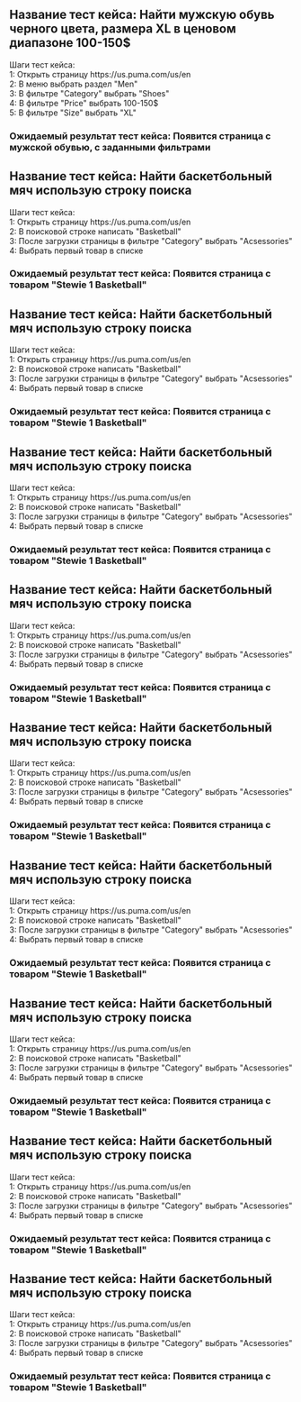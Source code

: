 <h2>Название тест кейса: Найти мужскую обувь черного цвета, размера XL в ценовом диапазоне 100-150$</h2>
Шаги тест кейса: </br>
1: Открыть страницу https://us.puma.com/us/en</br>
2: В меню выбрать раздел "Men"</br>
3: В фильтре "Category" выбрать "Shoes"</br>
4: В фильтре "Price" выбрать 100-150$</br>
5: В фильтре "Size" выбрать "XL"</br>
<h3>Ожидаемый результат тест кейса: Появится страница с мужской обувью, с заданными фильтрами</h3>

<h2>Название тест кейса: Найти баскетбольный мяч использую строку поиска</h2>
Шаги тест кейса: </br>
1: Открыть страницу https://us.puma.com/us/en</br>
2: В поисковой строке написать "Basketball"</br>
3: После загрузки страницы в фильтре "Category" выбрать "Acsessories"</br>
4: Выбрать первый товар в списке</br>
<h3>Ожидаемый результат тест кейса: Появится страница с товаром "Stewie 1 Basketball"</h3>

<h2>Название тест кейса: Найти баскетбольный мяч использую строку поиска</h2>
Шаги тест кейса: </br>
1: Открыть страницу https://us.puma.com/us/en</br>
2: В поисковой строке написать "Basketball"</br>
3: После загрузки страницы в фильтре "Category" выбрать "Acsessories"</br>
4: Выбрать первый товар в списке</br>
<h3>Ожидаемый результат тест кейса: Появится страница с товаром "Stewie 1 Basketball"</h3>

<h2>Название тест кейса: Найти баскетбольный мяч использую строку поиска</h2>
Шаги тест кейса: </br>
1: Открыть страницу https://us.puma.com/us/en</br>
2: В поисковой строке написать "Basketball"</br>
3: После загрузки страницы в фильтре "Category" выбрать "Acsessories"</br>
4: Выбрать первый товар в списке</br>
<h3>Ожидаемый результат тест кейса: Появится страница с товаром "Stewie 1 Basketball"</h3>

<h2>Название тест кейса: Найти баскетбольный мяч использую строку поиска</h2>
Шаги тест кейса: </br>
1: Открыть страницу https://us.puma.com/us/en</br>
2: В поисковой строке написать "Basketball"</br>
3: После загрузки страницы в фильтре "Category" выбрать "Acsessories"</br>
4: Выбрать первый товар в списке</br>
<h3>Ожидаемый результат тест кейса: Появится страница с товаром "Stewie 1 Basketball"</h3>

<h2>Название тест кейса: Найти баскетбольный мяч использую строку поиска</h2>
Шаги тест кейса: </br>
1: Открыть страницу https://us.puma.com/us/en</br>
2: В поисковой строке написать "Basketball"</br>
3: После загрузки страницы в фильтре "Category" выбрать "Acsessories"</br>
4: Выбрать первый товар в списке</br>
<h3>Ожидаемый результат тест кейса: Появится страница с товаром "Stewie 1 Basketball"</h3>

<h2>Название тест кейса: Найти баскетбольный мяч использую строку поиска</h2>
Шаги тест кейса: </br>
1: Открыть страницу https://us.puma.com/us/en</br>
2: В поисковой строке написать "Basketball"</br>
3: После загрузки страницы в фильтре "Category" выбрать "Acsessories"</br>
4: Выбрать первый товар в списке</br>
<h3>Ожидаемый результат тест кейса: Появится страница с товаром "Stewie 1 Basketball"</h3>

<h2>Название тест кейса: Найти баскетбольный мяч использую строку поиска</h2>
Шаги тест кейса: </br>
1: Открыть страницу https://us.puma.com/us/en</br>
2: В поисковой строке написать "Basketball"</br>
3: После загрузки страницы в фильтре "Category" выбрать "Acsessories"</br>
4: Выбрать первый товар в списке</br>
<h3>Ожидаемый результат тест кейса: Появится страница с товаром "Stewie 1 Basketball"</h3>

<h2>Название тест кейса: Найти баскетбольный мяч использую строку поиска</h2>
Шаги тест кейса: </br>
1: Открыть страницу https://us.puma.com/us/en</br>
2: В поисковой строке написать "Basketball"</br>
3: После загрузки страницы в фильтре "Category" выбрать "Acsessories"</br>
4: Выбрать первый товар в списке</br>
<h3>Ожидаемый результат тест кейса: Появится страница с товаром "Stewie 1 Basketball"</h3>

<h2>Название тест кейса: Найти баскетбольный мяч использую строку поиска</h2>
Шаги тест кейса: </br>
1: Открыть страницу https://us.puma.com/us/en</br>
2: В поисковой строке написать "Basketball"</br>
3: После загрузки страницы в фильтре "Category" выбрать "Acsessories"</br>
4: Выбрать первый товар в списке</br>
<h3>Ожидаемый результат тест кейса: Появится страница с товаром "Stewie 1 Basketball"</h3>
